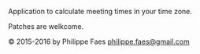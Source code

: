 Application to calculate meeting times in your time zone.

Patches are welkcome.

© 2015-2016 by Philippe Faes philippe.faes@gmail.com
